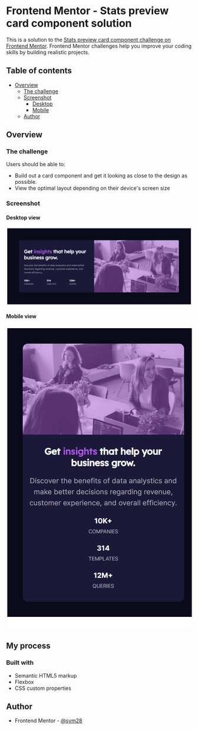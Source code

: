 # Frontend Mentor - Stats preview card component solution

This is a solution to the [Stats preview card component challenge on Frontend Mentor](https://www.frontendmentor.io/challenges/stats-preview-card-component-8JqbgoU62). Frontend Mentor challenges help you improve your coding skills by building realistic projects. 

## Table of contents

- [Overview](#overview)
  - [The challenge](#the-challenge)
  - [Screenshot](#screenshot)
    - [Desktop](#desktop-view)
    - [Mobile](#Mobile-view)
  - [Author](#author)

## Overview

### The challenge

Users should be able to:

- Build out a card component and get it looking as close to the design as possible.
- View the optimal layout depending on their device's screen size

### Screenshot

#### Desktop view
![Desktop](./design/stats-preview-desktop.png)

#### Mobile view
![Mobile](./design/stats-preview-mobile.png)


## My process

### Built with

- Semantic HTML5 markup
- Flexbox
- CSS custom properties

## Author

- Frontend Mentor - [@sym28](https://www.frontendmentor.io/profile/sym28)

